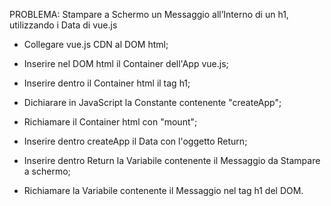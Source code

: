 PROBLEMA: Stampare a Schermo un Messaggio all’Interno di un h1, utilizzando i Data di vue.js

- Collegare vue.js CDN al DOM html;

- Inserire nel DOM html il Container dell'App vue.js;

- Inserire dentro il Container html il tag h1;

- Dichiarare in JavaScript la Constante contenente "createApp";

- Richiamare il Container html con "mount";

- Inserire dentro createApp il Data con l'oggetto Return;

- Inserire dentro Return la Variabile contenente il Messaggio da Stampare a schermo;

- Richiamare la Variabile contenente il Messaggio nel tag h1 del DOM.